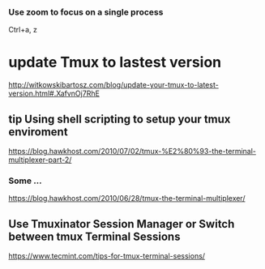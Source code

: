 ### Use zoom to focus on a single process
Ctrl+a, z





























# update Tmux to lastest version   
http://witkowskibartosz.com/blog/update-your-tmux-to-latest-version.html#.XafvnOj7RhE

## tip Using shell scripting to setup your tmux enviroment
https://blog.hawkhost.com/2010/07/02/tmux-%E2%80%93-the-terminal-multiplexer-part-2/    

### Some ...
https://blog.hawkhost.com/2010/06/28/tmux-the-terminal-multiplexer/

## Use Tmuxinator Session Manager  or  Switch between tmux Terminal Sessions
https://www.tecmint.com/tips-for-tmux-terminal-sessions/
